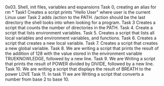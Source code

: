 0x03. Shell, init files, variables and expansions
Task 0, creating an alias for rm *
Task1 Creates a script prints "Hello User" where user is the current Linux user
Task 2 adds /action to the PATH. /action should be the last directory the shell looks into when looking for a program.
Task 3 Creates a script that counts the number of directories in the PATH.
Task 4. Create a script that lists environment variables.
Task 5. Creates a script that lists all local variables and environment variables, and functions.
Task 6. Creates a script that creates a new local variable.
Task 7. Creates a script that creates a new global variable.
Task 8. We are writing a script that prints the result of the addition of 128 with the value stored in the environment variable TRUEKNOWLEDGE, followed by a new line.
Task 9. We are Writing a script that prints the result of POWER divided by DIVIDE, followed by a new line.
Task 10. We are writing a script that displays the result of BREATH to the power LOVE
Task 11. In task 11 we are Writing a script that converts a number from base 2 to base 10.
